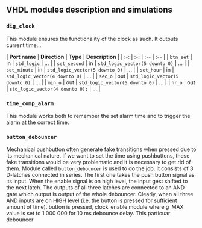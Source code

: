 ## VHDL modules description and simulations

### `dig_clock`
This module ensures the functionality of the clock as such. It outputs current time...

| **Port name** | **Direction** | **Type** | **Description** |
      | :-: | :-: | :-- | :-- |
      | `btn_set` | in | `std_logic` | ... |
      | `set_second` | in  | `std_logic_vector(5 downto 0)` | ... |
      | `set_minute` | in | `std_logic_vector(5 downto 0)` | ... |
      | `set_hour` | in | `std_logic_vector(4 downto 0)` | ... |
      | `sec_o` | out | `std_logic_vector(5 downto 0)` | ... |
      | `min_o` | out | `std_logic_vector(5 downto 0)` | ... |
      | `hr_o` | out | `std_logic_vector(4 downto 0);` | ... |

### `time_comp_alarm`
This module works both to remember the set alarm time and to trigger the alarm at the correct time.

### `button_debouncer`
Mechanical pushbutton often generate fake transitions when pressed due to its mechanical nature. If we want to set the time using pushbuttons, these fake transitions would be very problematic and it is necessary to get rid of them. Module called `button_debouncer` is used to do the job. It consists of 3 D-latches connected in series. The first one takes the push button signal as its input. When the enable signal is on high level, the input gest shifted to the next latch. The outputs of all three latches are connected to an AND gate which output is output of the whole debouncer. Clearly, when all three AND inputs are on HIGH level (i.e. the button is pressed for sufficient amount of time). button is pressed,  clock_enable module where g_MAX value is set to 1 000 000 for 10 ms debounce delay. This particuar debouncer 
